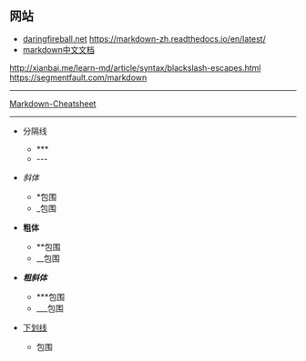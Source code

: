 ## 网站

* [daringfireball.net](https://daringfireball.net/projects/markdown/syntax#link)
<https://markdown-zh.readthedocs.io/en/latest/>
* [markdown中文文档](https://markdown-zh.readthedocs.io/en/latest/blockelements/#header)

<http://xianbai.me/learn-md/article/syntax/blackslash-escapes.html>
<https://segmentfault.com/markdown>

---

[Markdown-Cheatsheet](https://github.com/adam-p/markdown-here/wiki/Markdown-Cheatsheet)

---

* 分隔线

    * \*\*\*
    * \-\-\-

* *斜体*

    * *包围
    * _包围

* **粗体**

    * **包围
    * __包围

* ***粗斜体***

    * ***包围
    * ___包围

* <u>下划线</u>

    * <u></u>包围



